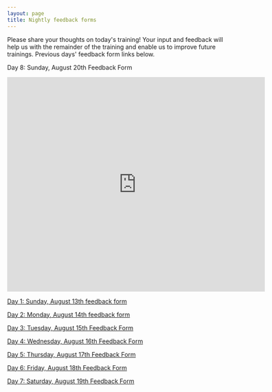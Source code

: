 ```yaml
---
layout: page
title: Nightly feedback forms
---
```

Please share your thoughts on today's training! Your input and feedback will help us with the remainder of the training and enable us to improve future trainings. Previous days' feedback form links below.


Day 8: Sunday, August 20th Feedback Form
<iframe src="https://docs.google.com/forms/d/e/1FAIpQLSfi64eUWQCtcU-tVak1ObNjeGyNWjFwU6aeGNQgcu_DUKlgug/viewform?embedded=true" width="600" height="500" frameborder="0" marginheight="0" marginwidth="0">Loading...</iframe>


[Day 1: Sunday, August 13th feedback form](https://docs.google.com/forms/d/e/1FAIpQLSe0wPyLstSDCrLkiU1RX11-jwQW7M3X6VoRAsyyJ_vUjIEXVA/viewform)

[Day 2: Monday, August 14th feedback form](https://docs.google.com/forms/d/e/1FAIpQLSfsRN4B5JmoP2EHsY4qkMgx1RUMU7MWH-p_mJNnVTy0uE8RRw/viewform)

[Day 3: Tuesday, August 15th Feedback Form](https://docs.google.com/forms/d/e/1FAIpQLScuc_j-KF5uiLdWWYZuAE2mn0-eykS7Iyy1mhHoKwvRwH9vxQ/viewform?)

[Day 4: Wednesday, August 16th Feedback Form](https://docs.google.com/forms/d/e/1FAIpQLSf2Xuvo9oSaYJESomwDRb0y96O02RPPS7R_RuBM7hQ5NqsL5g/viewform?)

[Day 5: Thursday, August 17th Feedback Form](https://docs.google.com/forms/d/e/1FAIpQLScf201WhNrFkx7044esKzrhGpbvbL3mcXY0prPO_LF7clg7sA/viewform?)

[Day 6: Friday, August 18th Feedback Form](https://docs.google.com/forms/d/e/1FAIpQLScWRFD6n2a5UKXDjD7B_55OtR6fq1n-Ufj4-fwVJkv3HmoK7g/viewform?)

[Day 7: Saturday, August 19th Feedback Form](https://docs.google.com/forms/d/e/1FAIpQLSc3QEre5XVA9TDLiuPud4mQ1XpPg0pNLMg6R5DT17_Otb60-g/viewform?)
